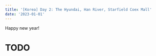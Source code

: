 ```yaml
---
title: '[Korea] Day 2: The Hyundai, Han River, Starfield Coex Mall'
date: '2023-01-01'
---
```


Happy new year!

# TODO
